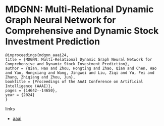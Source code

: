 # MDGNN: Multi-Relational Dynamic Graph Neural Network for Comprehensive and Dynamic Stock Investment Prediction

```
@inproceedings{mdgnn_aaai24,
title = {MDGNN: Multi-Relational Dynamic Graph Neural Network for Comprehensive and Dynamic Stock Investment Prediction},
author = {Qian, Hao and Zhou, Hongting and Zhao, Qian and Chen, Hao and Yao, Hongxiang and Wang, Jingwei and Liu, Ziqi and Yu, Fei and Zhang, Zhiqiang and Zhou, Jun},
booktitle = {Proceedings of the AAAI Conference on Artificial Intelligence (AAAI)},
pages = {14642--14650},
year = {2024}
}
```

links
- [aaai](https://ojs.aaai.org/index.php/AAAI/article/view/29381)
